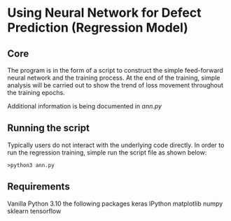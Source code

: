 # Using Neural Network for Defect Prediction (Regression Model)

## Core
The program is in the form of a script to construct the simple feed-forward neural network and the training process. At the end of the training, simple analysis will be carried out to show the trend of loss movement throughout the training epochs.

Additional information is being documented in _ann.py_

## Running the script
Typically users do not interact with the underlying code directly. In order to run the regression training, simple run the script file as shown below:
```
>python3 ann.py
```

## Requirements
Vanilla Python 3.10 the following packages
keras
IPython
matplotlib
numpy
sklearn 
tensorflow